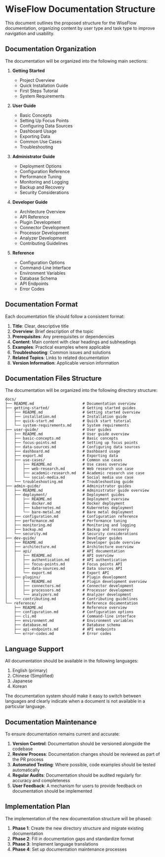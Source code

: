 # WiseFlow Documentation Structure

This document outlines the proposed structure for the WiseFlow documentation, organizing content by user type and task type to improve navigation and usability.

## Documentation Organization

The documentation will be organized into the following main sections:

1. **Getting Started**
   - Project Overview
   - Quick Installation Guide
   - First Steps Tutorial
   - System Requirements

2. **User Guide**
   - Basic Concepts
   - Setting Up Focus Points
   - Configuring Data Sources
   - Dashboard Usage
   - Exporting Data
   - Common Use Cases
   - Troubleshooting

3. **Administrator Guide**
   - Deployment Options
   - Configuration Reference
   - Performance Tuning
   - Monitoring and Logging
   - Backup and Recovery
   - Security Considerations

4. **Developer Guide**
   - Architecture Overview
   - API Reference
   - Plugin Development
   - Connector Development
   - Processor Development
   - Analyzer Development
   - Contributing Guidelines

5. **Reference**
   - Configuration Options
   - Command-Line Interface
   - Environment Variables
   - Database Schema
   - API Endpoints
   - Error Codes

## Documentation Format

Each documentation file should follow a consistent format:

1. **Title**: Clear, descriptive title
2. **Overview**: Brief description of the topic
3. **Prerequisites**: Any prerequisites or dependencies
4. **Content**: Main content with clear headings and subheadings
5. **Examples**: Practical examples where applicable
6. **Troubleshooting**: Common issues and solutions
7. **Related Topics**: Links to related documentation
8. **Version Information**: Applicable version information

## Documentation Files Structure

The documentation will be organized into the following directory structure:

```
docs/
├── README.md                      # Documentation overview
├── getting-started/               # Getting started guides
│   ├── README.md                  # Getting started overview
│   ├── installation.md            # Installation guide
│   ├── quick-start.md             # Quick start tutorial
│   └── system-requirements.md     # System requirements
├── user-guide/                    # User guides
│   ├── README.md                  # User guide overview
│   ├── basic-concepts.md          # Basic concepts
│   ├── focus-points.md            # Setting up focus points
│   ├── data-sources.md            # Configuring data sources
│   ├── dashboard.md               # Dashboard usage
│   ├── export.md                  # Exporting data
│   ├── use-cases/                 # Common use cases
│   │   ├── README.md              # Use cases overview
│   │   ├── web-research.md        # Web research use case
│   │   ├── academic-research.md   # Academic research use case
│   │   └── social-media.md        # Social media use case
│   └── troubleshooting.md         # Troubleshooting guide
├── admin-guide/                   # Administrator guides
│   ├── README.md                  # Administrator guide overview
│   ├── deployment/                # Deployment guides
│   │   ├── README.md              # Deployment overview
│   │   ├── docker.md              # Docker deployment
│   │   ├── kubernetes.md          # Kubernetes deployment
│   │   └── bare-metal.md          # Bare metal deployment
│   ├── configuration.md           # Configuration reference
│   ├── performance.md             # Performance tuning
│   ├── monitoring.md              # Monitoring and logging
│   ├── backup.md                  # Backup and recovery
│   └── security.md                # Security considerations
├── dev-guide/                     # Developer guides
│   ├── README.md                  # Developer guide overview
│   ├── architecture.md            # Architecture overview
│   ├── api/                       # API documentation
│   │   ├── README.md              # API overview
│   │   ├── authentication.md      # API authentication
│   │   ├── focus-points.md        # Focus points API
│   │   ├── data-sources.md        # Data sources API
│   │   └── export.md              # Export API
│   ├── plugins/                   # Plugin development
│   │   ├── README.md              # Plugin development overview
│   │   ├── connectors.md          # Connector development
│   │   ├── processors.md          # Processor development
│   │   └── analyzers.md           # Analyzer development
│   └── contributing.md            # Contributing guidelines
└── reference/                     # Reference documentation
    ├── README.md                  # Reference overview
    ├── configuration.md           # Configuration options
    ├── cli.md                     # Command-line interface
    ├── environment.md             # Environment variables
    ├── database.md                # Database schema
    ├── api-endpoints.md           # API endpoints
    └── error-codes.md             # Error codes
```

## Language Support

All documentation should be available in the following languages:

1. English (primary)
2. Chinese (Simplified)
3. Japanese
4. Korean

The documentation system should make it easy to switch between languages and clearly indicate when a document is not available in a particular language.

## Documentation Maintenance

To ensure documentation remains current and accurate:

1. **Version Control**: Documentation should be versioned alongside the codebase
2. **Review Process**: Documentation changes should be reviewed as part of the PR process
3. **Automated Testing**: Where possible, code examples should be tested automatically
4. **Regular Audits**: Documentation should be audited regularly for accuracy and completeness
5. **User Feedback**: A mechanism for users to provide feedback on documentation should be implemented

## Implementation Plan

The implementation of the new documentation structure will be phased:

1. **Phase 1**: Create the new directory structure and migrate existing documentation
2. **Phase 2**: Fill in documentation gaps and standardize format
3. **Phase 3**: Implement language translations
4. **Phase 4**: Set up documentation maintenance processes

